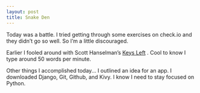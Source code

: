 ```yaml
---
layout: post
title: Snake Den
---
```


Today was a battle. I tried getting through some exercises on check.io and they didn’t go so well. So I’m a little discouraged.

Earlier I fooled around with Scott Hanselman’s [Keys Left](http://keysleft.com/) . Cool to know I type around 50 words per minute. 

Other things I accomplished today... I outlined an idea for an app. I downloaded Django, Git, Github, and Kivy. I know I need to stay focused on Python.
